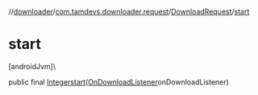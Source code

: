 //[downloader](../../../index.md)/[com.tamdevs.downloader.request](../index.md)/[DownloadRequest](index.md)/[start](start.md)

# start

[androidJvm]\

public final [Integer](https://developer.android.com/reference/kotlin/java/lang/Integer.html)[start](start.md)([OnDownloadListener](../../com.tamdevs.downloader/-on-download-listener/index.md)onDownloadListener)
